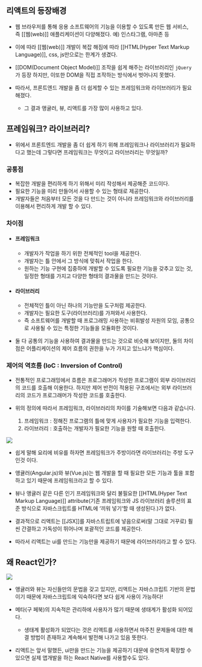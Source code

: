 
## 리액트의 등장배경

- 웹 브라우저를 통해 응용 소프트웨어의 기능을 이용할 수 있도록 만든 웹 서비스, 즉 [[웹(web)]] 애플리케이션이 다양해졌다. 예) 인스타그램, 아마존 등

- 이에 따라 [[웹(web)]] 개발이 복잡 해짐에 따라 [[HTML(Hyper Text Markup Language)]], css, js만으로는 한계가 생겼다.

- [[DOM(Document Object Model)]] 조작을 쉽게 해주는 라이브러리인 `jQuery`가 등장 하지만, 이또한 DOM을 직접 조작하는 방식에서 벗어나지 못했다.

- 따라서, 프론트엔드 개발을 좀 더 쉽게할 수 있는 프레임워크와 라이브러리가 필요해졌다.
    - 그 결과 앵귤러, 뷰, 리액트를 가장 많이 사용하고 있다.

## 프레임워크? 라이브러리?

- 위에서 프론트엔드 개발을 좀 더 쉽게 하기 위해 프레임워크나 라이브러리가 필요하다고 했는데 그렇다면 프레임워크는 무엇이고 라이브러리는 무엇일까?
### 공통점

- 복잡한 개발을 편리하게 하기 위해서 미리 작성해서 제공해준 코드이다.
- 필요한 기능을 미리 만들어서 사용할 수 있는 형태로 제공한다.
- 개발자들은 처음부터 모든 것을 다 만드는 것이 아니라 프레임워크와 라이브러리를 이용해서 편리하게 개발 할 수 있다.

### 차이점

- #### 프레임워크
	- 개발자가 작업을 하기 위한 전체적인 tool을 제공한다.
	- 개발자는 틀 안에서 그 방식에 맞춰서 작업을 한다.
	- 원하는 기능 구현에 집중하여 개발할 수 있도록 필요한 기능을 갖추고 있는 것, 일정한 형태를 가지고 다양한 형태의 결과물을 만드는 것이다.

- #### 라이브러리
	- 전체적인 틀이 아닌 하나의 기능만을 도구처럼 제공한다.
	- 개발자는 필요한 도구(라이브러리)를 가져와서 사용한다.
	- 즉 소프트웨어를 개발할 때 프로그래밍 사용하는 비휘발성 자원의 모임, 공통으로 사용될 수 있는 특정한 기능들을 모듈화한 것이다.

- 둘 다 공통의 기능을 사용하여 결과물을 만드는 것으로 비슷해 보이지만, 둘의 차이점은 어플리케이션의 제어 흐름의 권한을 누가 가지고 있느냐가 핵심이다.

### 제어의 역흐름 (IoC : Inversion of Control)

- 전통적인 프로그래밍에서 흐름은 프로그래머가 작성한 프로그램이 외부 라이브러리의 코드를 호출해 이용한다. 하지만 제어 반전이 적용된 구조에서는 외부 라이브러리의 코드가 프로그래머가 작성한 코드를 호출한다.

- 위의 정의에 따라서 프레임워크, 라이브러리의 차이를 기술해보면 다음과 같습니다.
	1. 프레임워크 : 정해진 프로그램의 틀에 맞게 사용자가 필요한 기능을 입력한다.
	2. 라이브러리 : 호출하는 개발자가 필요한 기능을 원할 때 호출한다.


![](https://blog.kakaocdn.net/dn/NzBzR/btqIH4tgKZx/MuENXBfFnzpvhHve68DFgk/img.png)


- 쉽게 말해 요리에 비유를 하자면 프레임워크가 주방이라면 라이브러리는 주방 도구인것 이다.
- 앵귤러(Angular.js)와 뷰(Vue.js)는 웹 개발을 할 때 필요한 모든 기능과 툴을 포함하고 있기 때문에 프레임워크라고 할 수 있다.

- 뷰나 앵귤러 같은 다른 인기 프레임워크와 달리 불필요한 [[HTML(Hyper Text Markup Language)]] attribute(기존 프레임워크와 JS 라이브러리 솔루션의 표준 방식으로 자바스크립트를 HTML에 ‘끼워 넣기‘할 때 생성된다.)가 없다.

- 결과적으로 리액트는 [[JSX]]를 자바스트립트에 넣음으로써(말 그대로 거꾸로) 훨씬 간결하고 가독성이 뛰어나며 포괄적인 코드를 제공한다.

- 따라서 리액트는 ui를 만드는 기능만을 제공하기 때문에 라이브러리라고 할 수 있다.
## 왜 React인가?

![](https://blog.wishket.com/wp-content/uploads/2020/06/03-3.png)

- 앵귤러와 뷰는 자신들만의 문법을 갖고 있지만, 리액트는 자바스크립트 기반의 문법이기 때문에 자바스크립트에 익숙하다면 보다 쉽게 사용이 가능하다!

- 메타(구 페북)의 지속적은 관리하에 사용자가 많기 때문에 생태계가 활성화 되어있다.
    - 생태계 활성화가 되었다는 것은 리액트를 사용하면서 마주친 문제들에 대한 해결 방법이 존재하고 계속해서 발전해 나가고 있음 뜻한다.

- 리액트는 앞서 말했든, ui만을 만드는 기능을 제공하기 대문에 유연하게 확장할 수 있으면 실제 앱개발을 하는 React Native를 사용할수도 있다.
